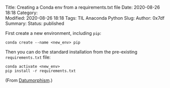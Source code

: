 Title: Creating a Conda env from a requirements.txt file
Date: 2020-08-26 18:18
Category:  
Modified: 2020-08-26 18:18
Tags: TIL Anaconda Python
Slug: 
Author: 0x7df
Summary: 
Status: published

First create a new environment, including `pip`:

```
conda create --name <new_env> pip
```

Then you can do the standard installation from the pre-existing
`requirements.txt` file:

```
conda activate <new_env>
pip install -r requirements.txt
```

(From [Datumorphism](http://datumorphism.com/til/programming/python/python-anaconda-install-requirements).)

